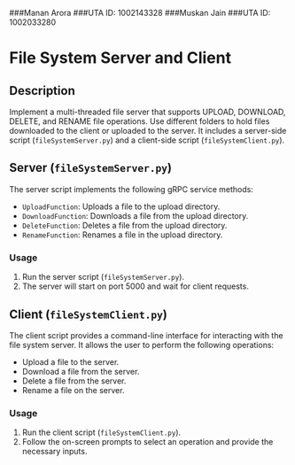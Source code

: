 ###Manan Arora
###UTA ID: 1002143328
###Muskan Jain 
###UTA ID: 1002033280
# File System Server and Client

## Description
Implement a multi-threaded file server that supports UPLOAD, DOWNLOAD, DELETE, and RENAME file operations. Use different folders to hold files downloaded to the client or uploaded to the server. It includes a server-side script (`fileSystemServer.py`) and a client-side script (`fileSystemClient.py`).

## Server (`fileSystemServer.py`)
The server script implements the following gRPC service methods:
- `UploadFunction`: Uploads a file to the upload directory.
- `DownloadFunction`: Downloads a file from the upload directory.
- `DeleteFunction`: Deletes a file from the upload directory.
- `RenameFunction`: Renames a file in the upload directory.

### Usage
1. Run the server script (`fileSystemServer.py`).
2. The server will start on port 5000 and wait for client requests.

## Client (`fileSystemClient.py`)
The client script provides a command-line interface for interacting with the file system server. It allows the user to perform the following operations:
- Upload a file to the server.
- Download a file from the server.
- Delete a file from the server.
- Rename a file on the server.

### Usage
1. Run the client script (`fileSystemClient.py`).
2. Follow the on-screen prompts to select an operation and provide the necessary inputs.

